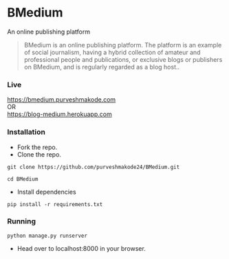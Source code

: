 # BMedium
An online publishing platform 

> BMedium is an online publishing platform. The platform is an example of social journalism, having a hybrid collection of amateur and professional people and publications, or exclusive blogs or publishers on BMedium, and is regularly regarded as a blog host..

### Live
https://bmedium.purveshmakode.com <br/>
OR <br/>
https://blog-medium.herokuapp.com

### Installation
- Fork the repo.
- Clone the repo.
```
git clone https://github.com/purveshmakode24/BMedium.git
```
```
cd BMedium
```
- Install dependencies
```
pip install -r requirements.txt
```

### Running
```
python manage.py runserver
```
- Head over to localhost:8000 in your browser.
